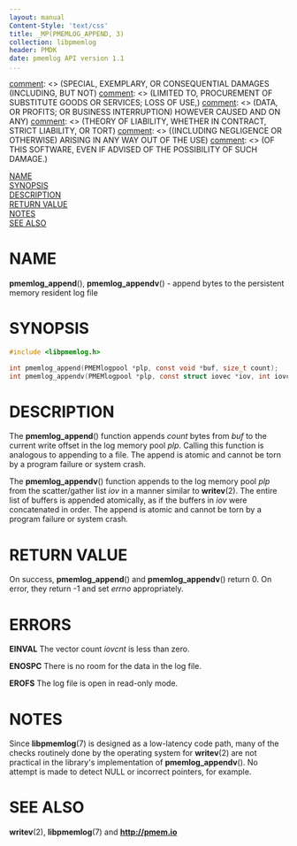 ```yaml
---
layout: manual
Content-Style: 'text/css'
title: _MP(PMEMLOG_APPEND, 3)
collection: libpmemlog
header: PMDK
date: pmemlog API version 1.1
...
```


[comment]: <> (Copyright 2017-2018, Intel Corporation)

[comment]: <> (Redistribution and use in source and binary forms, with or without)
[comment]: <> (modification, are permitted provided that the following conditions)
[comment]: <> (are met:)
[comment]: <> (    * Redistributions of source code must retain the above copyright)
[comment]: <> (      notice, this list of conditions and the following disclaimer.)
[comment]: <> (    * Redistributions in binary form must reproduce the above copyright)
[comment]: <> (      notice, this list of conditions and the following disclaimer in)
[comment]: <> (      the documentation and/or other materials provided with the)
[comment]: <> (      distribution.)
[comment]: <> (    * Neither the name of the copyright holder nor the names of its)
[comment]: <> (      contributors may be used to endorse or promote products derived)
[comment]: <> (      from this software without specific prior written permission.)

[comment]: <> (THIS SOFTWARE IS PROVIDED BY THE COPYRIGHT HOLDERS AND CONTRIBUTORS)
[comment]: <> ("AS IS" AND ANY EXPRESS OR IMPLIED WARRANTIES, INCLUDING, BUT NOT)
[comment]: <> (LIMITED TO, THE IMPLIED WARRANTIES OF MERCHANTABILITY AND FITNESS FOR)
[comment]: <> (A PARTICULAR PURPOSE ARE DISCLAIMED. IN NO EVENT SHALL THE COPYRIGHT)
[comment]: <> (OWNER OR CONTRIBUTORS BE LIABLE FOR ANY DIRECT, INDIRECT, INCIDENTAL,)
[comment]: <> (SPECIAL, EXEMPLARY, OR CONSEQUENTIAL DAMAGES (INCLUDING, BUT NOT)
[comment]: <> (LIMITED TO, PROCUREMENT OF SUBSTITUTE GOODS OR SERVICES; LOSS OF USE,)
[comment]: <> (DATA, OR PROFITS; OR BUSINESS INTERRUPTION) HOWEVER CAUSED AND ON ANY)
[comment]: <> (THEORY OF LIABILITY, WHETHER IN CONTRACT, STRICT LIABILITY, OR TORT)
[comment]: <> ((INCLUDING NEGLIGENCE OR OTHERWISE) ARISING IN ANY WAY OUT OF THE USE)
[comment]: <> (OF THIS SOFTWARE, EVEN IF ADVISED OF THE POSSIBILITY OF SUCH DAMAGE.)

[comment]: <> (pmemlog_append.3 -- man page for pmemlog_append and pmemlog_appendv functions)

[NAME](#name)<br />
[SYNOPSIS](#synopsis)<br />
[DESCRIPTION](#description)<br />
[RETURN VALUE](#return-value)<br />
[NOTES](#notes)<br />
[SEE ALSO](#see-also)<br />


# NAME #

**pmemlog_append**(), **pmemlog_appendv**() - append bytes to the persistent
memory resident log file


# SYNOPSIS #

```c
#include <libpmemlog.h>

int pmemlog_append(PMEMlogpool *plp, const void *buf, size_t count);
int pmemlog_appendv(PMEMlogpool *plp, const struct iovec *iov, int iovcnt);
```

# DESCRIPTION #

The **pmemlog_append**() function appends *count* bytes from *buf*
to the current write offset in the log memory pool *plp*.
Calling this function is analogous to appending to a file.
The append is atomic and cannot be torn by a program failure or system crash.

The **pmemlog_appendv**() function appends to the log memory pool *plp* from
the scatter/gather list *iov* in a manner
similar to **writev**(2). The entire list of buffers is appended atomically,
as if the buffers in *iov* were concatenated in order.
The append is atomic and cannot be torn by a program failure or system crash.


# RETURN VALUE #

On success, **pmemlog_append**() and **pmemlog_appendv**() return 0.
On error, they return -1 and set *errno* appropriately.


# ERRORS #

**EINVAL** The vector count *iovcnt* is less than zero.

**ENOSPC** There is no room for the data in the log file.

**EROFS** The log file is open in read-only mode.


# NOTES #

Since **libpmemlog**(7) is designed as a low-latency code path,
many of the checks routinely done by the operating system for **writev**(2)
are not practical in the library's implementation of **pmemlog_appendv**().
No attempt is made to detect NULL or incorrect pointers, for example.


# SEE ALSO #

**writev**(2), **libpmemlog**(7) and **<http://pmem.io>**
